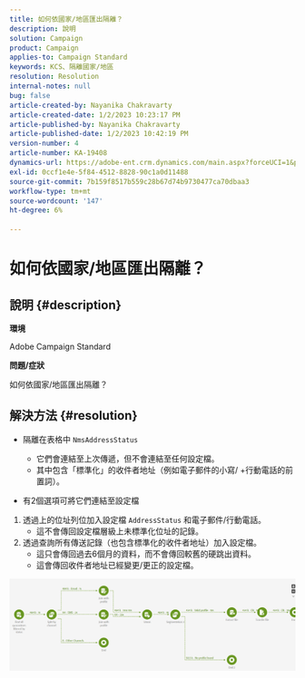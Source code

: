 ```yaml
---
title: 如何依國家/地區匯出隔離？
description: 說明
solution: Campaign
product: Campaign
applies-to: Campaign Standard
keywords: KCS、隔離國家/地區
resolution: Resolution
internal-notes: null
bug: false
article-created-by: Nayanika Chakravarty
article-created-date: 1/2/2023 10:23:17 PM
article-published-by: Nayanika Chakravarty
article-published-date: 1/2/2023 10:42:19 PM
version-number: 4
article-number: KA-19408
dynamics-url: https://adobe-ent.crm.dynamics.com/main.aspx?forceUCI=1&pagetype=entityrecord&etn=knowledgearticle&id=94c3250c-ec8a-ed11-81ac-6045bd006c82
exl-id: 0ccf1e4e-5f84-4512-8828-90c1a0d11488
source-git-commit: 7b159f8517b559c28b67d74b9730477ca70dbaa3
workflow-type: tm+mt
source-wordcount: '147'
ht-degree: 6%

---
```


# 如何依國家/地區匯出隔離？

## 說明 {#description}


<b>環境</b>

Adobe Campaign Standard

<b>問題/症狀</b>

如何依國家/地區匯出隔離？


## 解決方法 {#resolution}


- 隔離在表格中 `NmsAddressStatus`
   - 它們會連結至上次傳遞，但不會連結至任何設定檔。
   - 其中包含「標準化」的收件者地址（例如電子郵件的小寫/ +行動電話的前置詞）。


- 有2個選項可將它們連結至設定檔


1. 透過上的位址列位加入設定檔 `AddressStatus` 和電子郵件/行動電話。
   - 這不會傳回設定檔層級上未標準化位址的記錄。
2. 透過查詢所有傳送記錄（也包含標準化的收件者地址）加入設定檔。
   - 這只會傳回過去6個月的資料，而不會傳回較舊的硬跳出資料。
   - 這會傳回收件者地址已經變更/更正的設定檔。


![](assets/9aa27d94-2bce-ec11-a7b5-0022480a8e40.png)
